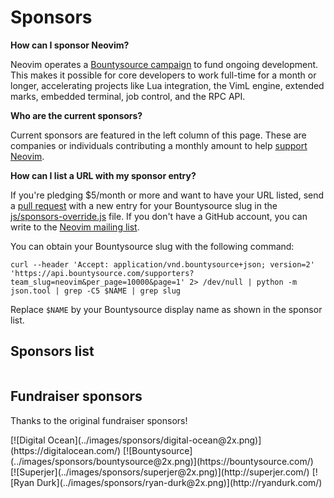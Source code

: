 # Sponsors

**How can I sponsor Neovim?**

Neovim operates a [Bountysource campaign](https://salt.bountysource.com/teams/neovim) to fund ongoing development. This makes it possible for core developers to work full-time for a month or longer, accelerating projects like Lua integration, the VimL engine, extended marks, embedded terminal, job control, and the RPC API.

**Who are the current sponsors?**

Current sponsors are featured in the left column of this page. These are companies or individuals contributing a monthly amount to help [support Neovim](https://salt.bountysource.com/teams/neovim).

**How can I list a URL with my sponsor entry?**

If you're pledging $5/month or more and want to have your URL listed, send a [pull request](https://github.com/neovim/neovim.github.io/pulls) with a new entry for your Bountysource slug in the [js/sponsors-override.js](https://github.com/neovim/neovim.github.io/blob/master/js/sponsors-override.js) file. If you don't have a GitHub account, you can write to the [Neovim mailing list](https://groups.google.com/forum/#!forum/neovim).

You can obtain your Bountysource slug with the following command:

```
curl --header 'Accept: application/vnd.bountysource+json; version=2' 'https://api.bountysource.com/supporters?team_slug=neovim&per_page=10000&page=1' 2> /dev/null | python -m json.tool | grep -C5 $NAME | grep slug
```

Replace `$NAME` by your Bountysource display name as shown in the sponsor list.

## Sponsors list

<style>

.sponsors-table {
  display: block;
}
.sponsors-table tbody {
  display: block;
}
.sponsors-table tbody tr {
  display: flex;
  align-items: center;
}
.sponsors-table tbody tr td {
  display: block;
  padding: 0.25rem;
}

.sponsor h3 {
  margin: 0;
  padding: 0;
  font-size: inherit;
}
.sponsor-image {
  flex-shrink: 0;
}
.sponsor-image img {
  width: 2rem;
  height: 2rem;
  display: block;
}
.sponsor-name {
  flex-grow: 1;
}
.sponsor-amount h3 {
  font-weight: bold;
}

@media (min-width: 640px) {
  .sponsors-table tbody {
    display: flex;
    flex-wrap: wrap;
    white-space: nowrap;
  }
  .sponsors-table tbody tr {
    flex: 1 1 50%;
  }
}

.fundraiser-row > p {
  display: flex;
}
.fundraiser-row > p > a {
  display: flex;
  flex: 1 1 50%;
  justify-content: center;
  align-items: center;
}
.fundraiser-row > p > a > img {
  width: 90%;
}
</style>

<table class="sponsors-table" id="sponsors-table"></table>

## Fundraiser sponsors

Thanks to the original fundraiser sponsors!

<div class="fundraisers" markdown>
  <div class="fundraiser-row" markdown>
[![Digital Ocean](../images/sponsors/digital-ocean@2x.png)](https://digitalocean.com/)
[![Bountysource](../images/sponsors/bountysource@2x.png)](https://bountysource.com/)
  </div>

  <div class="fundraiser-row" markdown>
[![Superjer](../images/sponsors/superjer@2x.png)](http://superjer.com/)
[![Ryan Durk](../images/sponsors/ryan-durk@2x.png)](http://ryandurk.com/)
  </div>
</div>
